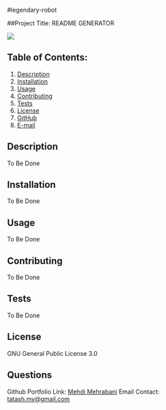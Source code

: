 #legendary-robot

##Project Title: README GENERATOR

<a href="https://choosealicense.com/licenses/gpl-3.0" target="_blank"><img src="https://img.shields.io/badge/License-GPLv3-blue.svg" /></a>

## Table of Contents:

1. [Description](#description)
2. [Installation](#Installation)
3. [Usage](#Usage)
4. [Contributing](#Contributing)
5. [Tests](#Tests)
6. [License](#License)
7. [GitHub](#GitHub)
8. [E-mail](#E-mail)

## Description

To Be Done

## Installation

To Be Done

## Usage

To Be Done

## Contributing

To Be Done

## Tests

To Be Done

## License

GNU General Public License 3.0

## Questions

Github Portfolio Link: [Mehdi Mehrabani](https://github.com/mmehr1988)
Email Contact: tatash.my@gmail.com
